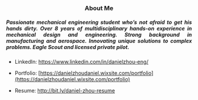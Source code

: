 <h3 align="center">About Me</h3>
<h5 align="justify"> Passionate mechanical engineering student who’s not afraid to get his hands dirty. Over 8 years of multidisciplinary hands-on experience in mechanical design and engineering. Strong background in manufacturing and aerospace. Innovating unique solutions to complex problems. Eagle Scout and licensed private pilot.
</h5>


- LinkedIn: https://www.linkedin.com/in/danielzhou-eng/

- Portfolio: [https://danielzhoudaniel.wixsite.com/portfolio](https://danielzhoudaniel.wixsite.com/portfolio)

- Resume: http://bit.ly/daniel-zhou-resume
